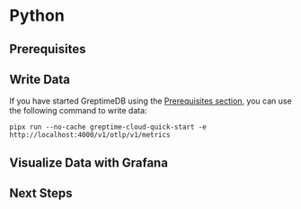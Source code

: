 # Python

<!--@include: ./introduction.md-->

## Prerequisites

<!--@include: ./prerequisites.md-->

## Write Data

<!--@include: ../../db-cloud-shared/quick-start/python.md-->

If you have started GreptimeDB using the [Prerequisites section](#prerequisites), you can use the following command to write data:

```shell
pipx run --no-cache greptime-cloud-quick-start -e http://localhost:4000/v1/otlp/v1/metrics
```

## Visualize Data with Grafana

<!--@include: ./visualize-data.md-->

## Next Steps

<!--@include: ./next-steps.md-->
